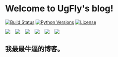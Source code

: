 # Welcome to UgFly's blog!
[![Build Status](https://travis-ci.org/ugfly1210/UgFly.svg?branch=master)](https://travis-ci.org/ugfly1210/UgFly)
[![Python Versions](https://img.shields.io/badge/python-2.x%2C%203.x-blue.svg)](https://www.python.org/)
[![License](https://img.shields.io/badge/license-Apache%202.0-blue.svg)](https://github.com/ugfly1210/UgFly/blob/master/LICENSE)


<span>
<a target="_blank" href="http://mail.qq.com/cgi-bin/qm_share?t=qm_mailme&email=LFlLSkBVbF1dAk9DQQ" style="text-decoration:none;" ><img src="http://oux34p43l.bkt.clouddn.com/email.png?imageMogr2/auto-orient/thumbnail/x30/blur/1x0/quality/75|imageslim"/></a>&nbsp;&nbsp;&nbsp;
<a href="https://github.com/ugfly1210" ><img src="http://oux34p43l.bkt.clouddn.com/GitHub.png?imageMogr2/auto-orient/thumbnail/x30/blur/1x0/quality/75|imageslim"/></a>&nbsp;&nbsp;&nbsp;
<a target="_blank" href="http://wpa.qq.com/msgrd?v=3&uin=305802405&site=qq&menu=yes"><img src="http://oux34p43l.bkt.clouddn.com/QQ.png?imageMogr2/auto-orient/thumbnail/x30/blur/1x0/quality/75|imageslim" /></a>&nbsp;&nbsp;&nbsp;
<a href="#"><img src="http://oux34p43l.bkt.clouddn.com/twitter-circle.png?imageMogr2/auto-orient/thumbnail/x30/blur/1x0/quality/75|imageslim"/></a>&nbsp;&nbsp;&nbsp;
<a href="#"><img src="http://oux34p43l.bkt.clouddn.com/新浪微博.png?imageMogr2/auto-orient/thumbnail/x30/blur/1x0/quality/75|imageslim"/></a>&nbsp;&nbsp;&nbsp;
<a href="#"><img src="http://oux34p43l.bkt.clouddn.com/weixing.png?imageMogr2/auto-orient/thumbnail/x30/blur/1x0/quality/75|imageslim"/></a>
</span>

## 我最最牛逼的博客。
